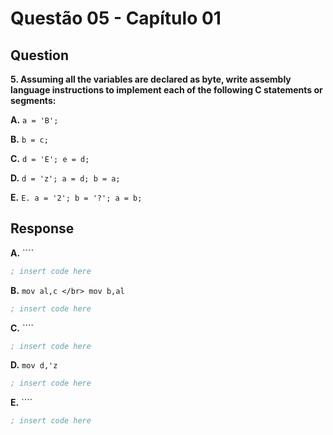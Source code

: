 # Questão 05 - Capítulo 01

## Question

**<p>5. Assuming all the variables are declared as byte, write assembly language instructions to implement each of the following C statements or segments:</p>**
**<p>A.** ``a = 'B';``</p>
**<p>B.** ``b = c;``</p>
**<p>C.** ``d = 'E'; e = d;``</p>
**<p>D.** ``d = 'z'; a = d; b = a;``</p>
**<p>E.** ``E. a = '2'; b = '?'; a = b;``</p>

## Response

**<p>A.** ````</p>

```asm
; insert code here
```

**<p>B.** ``mov al,c </br> mov b,al``</p>

```asm
; insert code here
```

**<p>C.** ````</p>

```asm
; insert code here
```

**<p>D.** ``mov d,'z``</p>

```asm
; insert code here
```
**<p>E.** ````</p>

```asm
; insert code here
```
